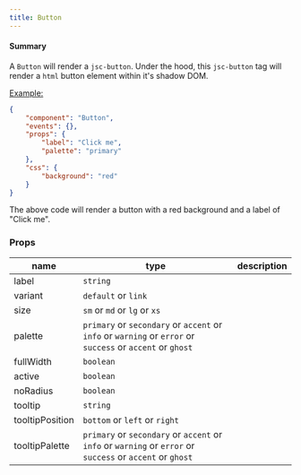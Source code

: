 ```yaml
---
title: Button
---
```


#### Summary

A `Button` will render a `jsc-button`. Under the hood, this `jsc-button` tag will render a `html` button element within it's shadow DOM.

<u>Example:</u>

```JSON
{
	"component": "Button",
	"events": {},
	"props": {
		"label": "Click me",
        "palette": "primary"
	},
	"css": {
		"background": "red"
	}
}


```

The above code will render a button with a red background and a label of "Click me".

### Props

| name            | type                                                                                                       | description |
| --------------- | ---------------------------------------------------------------------------------------------------------- | ----------- |
| label           | `string`                                                                                                   |             |
| variant         | `default` or `link`                                                                                        |             |
| size            | `sm` or `md` or `lg` or `xs`                                                                               |             |
| palette         | `primary` or `secondary` or `accent` or `info` or `warning` or `error` or `success` or `accent` or `ghost` |             |
| fullWidth       | `boolean`                                                                                                  |             |
| active          | `boolean`                                                                                                  |             |
| noRadius        | `boolean`                                                                                                  |             |
| tooltip         | `string`                                                                                                   |             |
| tooltipPosition | `bottom` or `left` or `right`                                                                              |             |
| tooltipPalette  | `primary` or `secondary` or `accent` or `info` or `warning` or `error` or `success` or `accent` or `ghost` |             |
